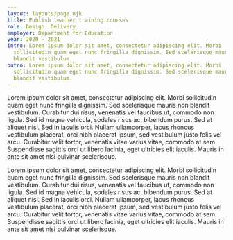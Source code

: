 ```yaml
---
layout: layouts/page.njk
title: Publish teacher training courses
role: Design, Delivery
employer: Department for Education
year: 2020 - 2021
intro: Lorem ipsum dolor sit amet, consectetur adipiscing elit. Morbi
  sollicitudin quam eget nunc fringilla dignissim. Sed scelerisque mauris non
  blandit vestibulum.
outro: Lorem ipsum dolor sit amet, consectetur adipiscing elit. Morbi
  sollicitudin quam eget nunc fringilla dignissim. Sed scelerisque mauris non
  blandit vestibulum.
---
```

Lorem ipsum dolor sit amet, consectetur adipiscing elit. Morbi sollicitudin quam eget nunc fringilla dignissim. Sed scelerisque mauris non blandit vestibulum. Curabitur dui risus, venenatis vel faucibus ut, commodo non ligula. Sed id magna vehicula, sodales risus ac, bibendum purus. Sed at aliquet nisl. Sed in iaculis orci. Nullam ullamcorper, lacus rhoncus vestibulum placerat, orci nibh placerat ipsum, sed vestibulum justo felis vel arcu. Curabitur velit tortor, venenatis vitae varius vitae, commodo at sem. Suspendisse sagittis orci ut libero lacinia, eget ultricies elit iaculis. Mauris in ante sit amet nisi pulvinar scelerisque.

Lorem ipsum dolor sit amet, consectetur adipiscing elit. Morbi sollicitudin quam eget nunc fringilla dignissim. Sed scelerisque mauris non blandit vestibulum. Curabitur dui risus, venenatis vel faucibus ut, commodo non ligula. Sed id magna vehicula, sodales risus ac, bibendum purus. Sed at aliquet nisl. Sed in iaculis orci. Nullam ullamcorper, lacus rhoncus vestibulum placerat, orci nibh placerat ipsum, sed vestibulum justo felis vel arcu. Curabitur velit tortor, venenatis vitae varius vitae, commodo at sem. Suspendisse sagittis orci ut libero lacinia, eget ultricies elit iaculis. Mauris in ante sit amet nisi pulvinar scelerisque.